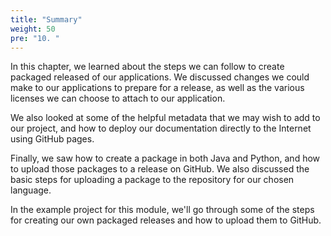 ```yaml
---
title: "Summary"
weight: 50
pre: "10. "
---
```

In this chapter, we learned about the steps we can follow to create packaged released of our applications. We discussed changes we could make to our applications to prepare for a release, as well as the various licenses we can choose to attach to our application.

We also looked at some of the helpful metadata that we may wish to add to our project, and how to deploy our documentation directly to the Internet using GitHub pages. 

Finally, we saw how to create a package in both Java and Python, and how to upload those packages to a release on GitHub. We also discussed the basic steps for uploading a package to the repository for our chosen language. 

In the example project for this module, we'll go through some of the steps for creating our own packaged releases and how to upload them to GitHub. 
